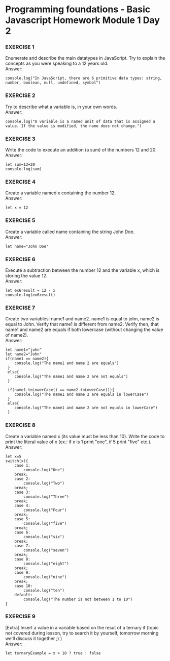 # Programming foundations - Basic Javascript Homework Module 1 Day 2

### EXERCISE 1
Enumerate and describe the main datatypes in JavaScript. Try to explain the concepts as you were speaking to a 12 years old. <br>
Answer: 
```
console.log("In JavaScript, there are 6 primitive data types: string, number, boolean, null, undefined, symbol")
```

### EXERCISE 2
Try to describe what a variable is, in your own words. <br>
Answer: 
```
console.log("A variable is a named unit of data that is assigned a value. If the value is modified, the name does not change.")
```

### EXERCISE 3
Write the code to execute an addition (a sum) of the numbers 12 and 20. <br>
Answer: 
```
let sum=12+20
console.log(sum)
```

### EXERCISE 4
Create a variable named x containing the number 12. <br>
Answer: 
```
let x = 12
```

### EXERCISE 5
Create a variable called name containing the string John Doe. <br>
Answer: 
```
let name="John Doe"
```

### EXERCISE 6
Execute a subtraction between the number 12 and the variable x, which is storing the value 12. <br>
Answer: 
```
let ex6result = 12 - x
console.log(ex6result)
```

### EXERCISE 7
Create two variables: name1 and name2. name1 is equal to john, name2 is equal to John.
Verify that name1 is different from name2. 
Verify then, that name1 and name2 are equals if both lowercase (without changing the value of name2).<br>
Answer: 
```
let name1="john"
let name2="John"
if(name1 == name2){
    console.log("The name1 and name 2 are equals")
 }
 else{
    console.log("The name1 and name 2 are not equals")
 }

 if(name1.toLowerCase() == name2.toLowerCase()){
    console.log("The name1 and name 2 are equals in lowerCase")
 }
 else{
    console.log("The name1 and name 2 are not equals in lowerCase")
 }
```

### EXERCISE 8
Create a variable named x (its value must be less than 10). Write the code to print the literal value of x (ex.: if x is 1 print "one", if 5 print "five" etc.).<br>
Answer:
```
let x=5
switch(x){
    case 1:
        console.log("One")
    break;
    case 2:
        console.log("Two")
    break;
    case 3:
        console.log("Three")
    break;
    case 4: 
        console.log("Four")
    break;
    case 5:
        console.log("five")
    break;
    case 6:
        console.log("six")
    break;
    case 7:
        console.log("seven")
    break;
    case 8:
        console.log("eight")
    break;
    case 9: 
        console.log("nine")
    break;
    case 10: 
        console.log("ten")
    default:
        console.log("The number is not between 1 to 10")
}
```

### EXERCISE 9
[Extra] Insert a value in a variable based on the resut of a ternary if (topic not covered during lesson, try to search it by yourself, tomorrow morning we'll discuss it together ;) )<br>
Answer:
```
let ternaryExample = x > 10 ? true : false
```
